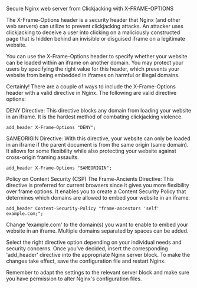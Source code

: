 Secure Nginx web server from Clickjacking with X-FRAME-OPTIONS

The X-Frame-Options header is a security header that Nginx (and other web servers) can utilize to prevent clickjacking attacks. An attacker uses clickjacking to deceive a user into clicking on a maliciously constructed page that is hidden behind an invisible or disguised iframe on a legitimate website.

You can use the X-Frame-Options header to specify whether your website can be loaded within an iframe on another domain. You may protect your users by specifying the right value for this header, which prevents your website from being embedded in iframes on harmful or illegal domains.

Certainly! There are a couple of ways to include the X-Frame-Options header with a valid directive in Nginx. The following are valid directive options:

DENY Directive: This directive blocks any domain from loading your website in an iframe. It is the hardest method of combating clickjacking violence.

   ```nginx
   add_header X-Frame-Options "DENY";
   ```

SAMEORIGIN Directive: With this directive, your website can only be loaded in an iframe if the parent document is from the same origin (same domain). It allows for some flexibility while also protecting your website against cross-origin framing assaults.

   ```nginx
   add_header X-Frame-Options "SAMEORIGIN";
   ```

Policy on Content Security (CSP) The Frame-Ancients Directive: This directive is preferred for current browsers since it gives you more flexibility over frame options. It enables you to create a Content Security Policy that determines which domains are allowed to embed your website in an iframe.

   ```nginx
   add_header Content-Security-Policy "frame-ancestors 'self' example.com;";
   ```

Change 'example.com' to the domain(s) you want to enable to embed your website in an iframe. Multiple domains separated by spaces can be added.

Select the right directive option depending on your individual needs and security concerns. Once you've decided, insert the corresponding 'add_header' directive into the appropriate Nginx server block. To make the changes take effect, save the configuration file and restart Nginx.

Remember to adapt the settings to the relevant server block and make sure you have permission to alter Nginx's configuration files.
